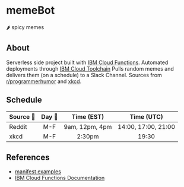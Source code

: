 # memeBot
🌶️ spicy memes

## About
Serverless side project built with [IBM Cloud Functions](https://console.bluemix.net/openwhisk). Automated deployments through [IBM Cloud Toolchain](https://console.bluemix.net/devops/getting-started)
Pulls random memes and delivers them (on a schedule) to a Slack Channel. Sources from [r/programmerhumor](https://www.reddit.com/r/ProgrammerHumor) and [xkcd](https://xkcd.com).

## Schedule
| Source 🔗   |  Day  📅  |  Time (EST)  |  Time (UTC)  |
|----------|:------:|:----------:|:----------:|
| Reddit | M-F |    9am, 12pm, 4pm    |    14:00, 17:00, 21:00    |
| xkcd |   M-F |    2:30pm    |    19:30   |


## References
- [manifest examples](https://github.com/apache/incubator-openwhisk-wskdeploy/blob/master/docs/programming_guide.md#wskdeploy-utility-by-example)
- [IBM Cloud Functions Documentation](https://console.bluemix.net/docs/openwhisk/index.html#index)
